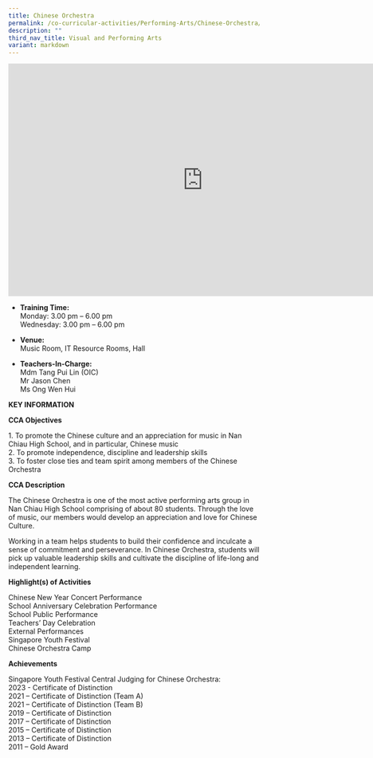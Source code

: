```yaml
---
title: Chinese Orchestra
permalink: /co-curricular-activities/Performing-Arts/Chinese-Orchestra/
description: ""
third_nav_title: Visual and Performing Arts
variant: markdown
---
```

<iframe allowfullscreen="true" height="467" width="780" frameborder="0" src="https://docs.google.com/presentation/d/e/2PACX-1vQ-QYw_dmdrFOMkuazxiNgRBuHeherq89L5DQUGmxit8-aXaZ5-BpfSIALF-efTpQYLj5vbKuODFVM5/embed?start=true&amp;loop=true&amp;delayms=5000"></iframe>

*   **Training Time:**<br> Monday:  3.00 pm – 6.00 pm  
    Wednesday:  3.00 pm – 6.00 pm  
    
*  **Venue:**<br> Music Room,  IT Resource Rooms, Hall

*  **Teachers-In-Charge:**<br> 
Mdm Tang Pui Lin (OIC)<br>
Mr Jason Chen<br>
Ms Ong Wen Hui 
		
**KEY INFORMATION**

**CCA Objectives**

1\. To promote the Chinese culture and an appreciation for music in Nan Chiau High School, and in particular, Chinese music<br>
2\. To promote independence, discipline and leadership skills<br>
3\. To foster close ties and team spirit among members of the Chinese Orchestra

**CCA Description**

The Chinese Orchestra is one of the most active performing arts group in Nan Chiau High School comprising of about 80 students. Through the love of music, our members would develop an appreciation and love for Chinese Culture.<br>

Working in a team helps students to build their confidence and inculcate a sense of commitment and perseverance. In Chinese Orchestra, students will pick up valuable leadership skills and cultivate the discipline of life-long and independent learning.<br>

**Highlight(s) of Activities**<br>

Chinese New Year Concert Performance<br>
School Anniversary Celebration Performance<br>
School Public Performance<br>
Teachers’ Day Celebration<br>
External Performances<br>
Singapore Youth Festival<br>
Chinese Orchestra Camp

**Achievements**

Singapore Youth Festival Central Judging for Chinese Orchestra:<br>
2023 - Certificate of Distinction<br>
2021 – Certificate of Distinction (Team A)<br>
2021 – Certificate of Distinction (Team B)<br>
2019 – Certificate of Distinction<br>
2017 – Certificate of Distinction<br>
2015 – Certificate of Distinction<br>
2013 – Certificate of Distinction<br>
2011 – Gold Award